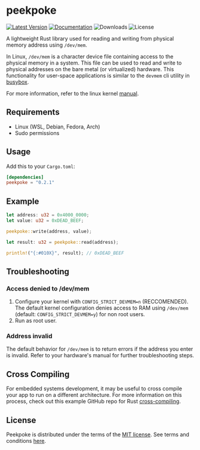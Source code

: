 # peekpoke

[![Latest Version]][crates.io] [![Documentation]][docs.rs] ![Downloads] ![License]

A lightweight Rust library used for reading and writing from physical memory address using `/dev/mem`.

In Linux, `/dev/mem` is a character device file containing access to the physical memory in a system. This file can be used to read and write to physical addresses on the bare metal (or virtualized) hardware. This functionality for user-space applications is similar to the `devmem` cli utility in [busybox](https://www.busybox.net/downloads/BusyBox.html#devmem).

For more information, refer to the linux kernel [manual](https://man7.org/linux/man-pages/man4/mem.4.html).

## Requirements

- Linux (WSL, Debian, Fedora, Arch)
- Sudo permissions


## Usage

Add this to your `Cargo.toml`:

```toml
[dependencies]
peekpoke = "0.2.1"
```

## Example

```rust
let address: u32 = 0x4000_0000;
let value: u32 = 0xDEAD_BEEF;

peekpoke::write(address, value);

let result: u32 = peekpoke::read(address);

println!("{:#010X}", result); // 0xDEAD_BEEF 
```

## Troubleshooting

### Access denied to /dev/mem

1. Configure your kernel with `CONFIG_STRICT_DEVMEM=n` (RECCOMENDED). The default kernel configuration denies access to RAM using `/dev/mem` (default: `CONFIG_STRICT_DEVMEM=y`) for non root users. 
1. Run as root user.

### Address invalid

The default behavior for `/dev/mem` is to return errors if the address you enter is invalid. Refer to your hardware's manual for further troubleshooting steps.

## Cross Compiling

For embedded systems development, it may be useful to cross compile your app to run on a different architecture. For more information on this process, check out this example GitHub repo for Rust [cross-compiling](https://github.com/erickrenz/cross-compile).

## License

Peekpoke is distributed under the terms of the [MIT license](https://opensource.org/licenses/MIT). See terms and conditions [here](./LICENSE-MIT).

[crates.io]: https://crates.io/crates/peekpoke
[latest version]: https://img.shields.io/crates/v/peekpoke.svg
[documentation]: https://docs.rs/libc/badge.svg
[docs.rs]: https://docs.rs/peekpoke
[downloads]: https://img.shields.io/crates/d/peekpoke
[license]: https://img.shields.io/crates/l/peekpoke.svg
